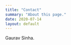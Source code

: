 ```yaml
---
title: "Contact"
summary: "About this page."
date: 2020-07-14
layout: default
---
```


Gaurav Sinha.
